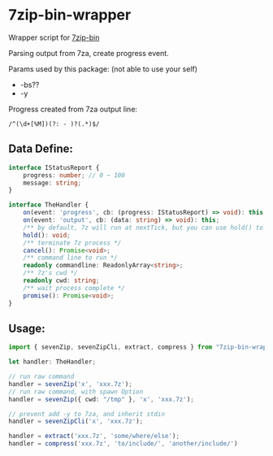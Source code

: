 # 7zip-bin-wrapper

Wrapper script for [7zip-bin](https://www.npmjs.com/package/7zip-bin)

Parsing output from 7za, create progress event.

Params used by this package: (not able to use your self)
* -bs??
* -y 

Progress created from 7za output line:
```regexp
/^(\d+[%M])(?: - )?(.*)$/
```

## Data Define:
```typescript
interface IStatusReport {
	progress: number; // 0 ~ 100
	message: string;
}

interface TheHandler {
	on(event: 'progress', cb: (progress: IStatusReport) => void): this;
	on(event: 'output', cb: (data: string) => void): this;
	/** by default, 7z will run at nextTick, but you can use hold() to prevent it */
	hold(): void;
	/** terminate 7z process */
	cancel(): Promise<void>;
	/** command line to run */
	readonly commandline: ReadonlyArray<string>;
	/** 7z's cwd */
	readonly cwd: string;
	/** wait process complete */
	promise(): Promise<void>;
}
```

## Usage:
```typescript
import { sevenZip, sevenZipCli, extract, compress } from "7zip-bin-wrapper";

let handler: TheHandler;

// run raw command
handler = sevenZip('x', 'xxx.7z');
// run raw command, with spawn Option
handler = sevenZip({ cwd: "/tmp" }, 'x', 'xxx.7z');

// prevent add -y to 7za, and inherit stdin
handler = sevenZipCli('x', 'xxx.7z'); 

handler = extract('xxx.7z', 'some/where/else');
handler = compress('xxx.7z', 'to/include/', 'another/include/')
```
